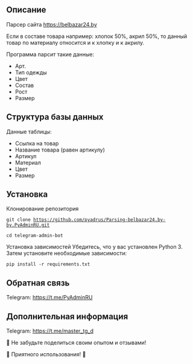<h2>Описание</h2>

Парсер сайта https://belbazar24.by

Если в составе товара например: хлопок 50%, акрил 50%, то данный товар по материалу относится и к хлопку и к акрилу.

Программа парсит такие данные:

- Арт.
- Тип одежды
- Цвет
- Состав
- Рост
- Размер

<h2>Структура базы данных</h2>

Данные таблицы:

- Ссылка на товар
- Название товара (равен артикулу)
- Артикул
- Материал
- Цвет
- Размер


<h2>Установка</h2>

Клонирование репозитория

<code>git clone https://github.com/pyadrus/Parsing-belbazar24.by-by.PyAdminRU.git</code>

<code>cd telegram-admin-bot</code>

Установка зависимостей Убедитесь, что у вас установлен Python 3. Затем установите необходимые зависимости:

<code>pip install -r requirements.txt</code>

<h2>Обратная связь</h2>

Telegram: https://t.me/PyAdminRU

<h2>Дополнительная информация</h2>

Telegram: https://t.me/master_tg_d

📣 Не забудьте поделиться своим опытом и отзывами!

🚀 Приятного использования! 🚀